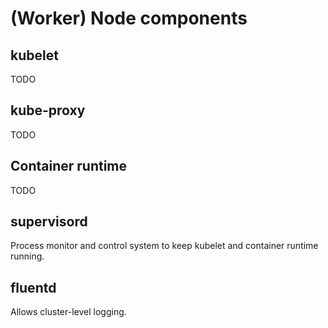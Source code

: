 # (Worker) Node components

## kubelet

TODO

## kube-proxy

TODO

## Container runtime

TODO

## supervisord

Process monitor and control system to keep kubelet and container runtime running.

## fluentd

Allows cluster-level logging.
